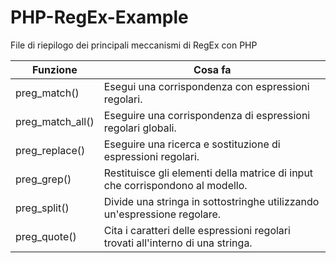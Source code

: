 # PHP-RegEx-Example
File di riepilogo dei principali meccanismi di RegEx con PHP


<!-- METODI PREG DI PHP -->

Funzione|Cosa fa
--------|-------
preg_match()|Esegui una corrispondenza con espressioni regolari.
preg_match_all()|Eseguire una corrispondenza di espressioni regolari globali.
preg_replace()|Eseguire una ricerca e sostituzione di espressioni regolari.
preg_grep()|Restituisce gli elementi della matrice di input che corrispondono al modello.
preg_split()|Divide una stringa in sottostringhe utilizzando un'espressione regolare.
preg_quote()|Cita i caratteri delle espressioni regolari trovati all'interno di una stringa.


